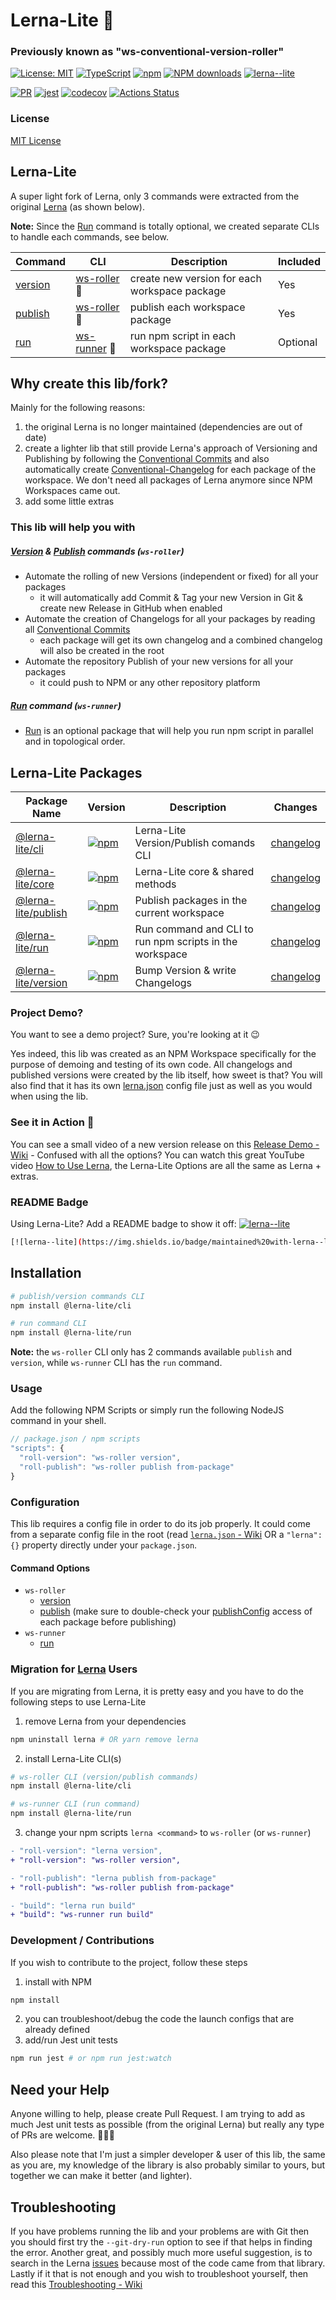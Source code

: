 # Lerna-Lite 🐉
### Previously known as "ws-conventional-version-roller"

[![License: MIT](https://img.shields.io/badge/License-MIT-yellow.svg)](https://opensource.org/licenses/MIT)
[![TypeScript](https://img.shields.io/badge/%3C%2F%3E-TypeScript-%230074c1.svg)](http://www.typescriptlang.org/)
[![npm](https://img.shields.io/npm/v/@lerna-lite/core.svg?color=forest)](https://www.npmjs.com/package/@lerna-lite/core)
[![NPM downloads](https://img.shields.io/npm/dy/@lerna-lite/core.svg)](https://www.npmjs.com/package/@lerna-lite/core)
[![lerna--lite](https://img.shields.io/badge/maintained%20with-lerna--lite-d428ff)](https://github.com/ghiscoding/lerna-lite)

[![PR](https://img.shields.io/badge/PR-Welcome-1abc9c.svg)](https://github.com/ghiscoding/lerna-lite/pulls)
[![jest](https://jestjs.io/img/jest-badge.svg)](https://github.com/facebook/jest)
[![codecov](https://codecov.io/gh/ghiscoding/lerna-lite/branch/main/graph/badge.svg)](https://codecov.io/gh/ghiscoding/lerna-lite)
[![Actions Status](https://github.com/ghiscoding/lerna-lite/workflows/CI%20Build/badge.svg)](https://github.com/ghiscoding/lerna-lite/actions)

### License
[MIT License](LICENSE)

## Lerna-Lite
A super light fork of Lerna, only 3 commands were extracted from the original [Lerna](https://github.com/lerna/lerna) (as shown below).

**Note:** Since the [Run](https://github.com/ghiscoding/lerna-lite/tree/main/packages/run) command is totally optional, we created separate CLIs to handle each commands, see below.

| Command | CLI         | Description | Included |
|---------|-------------|-------------| ---------|
| [version](https://github.com/ghiscoding/lerna-lite/tree/main/packages/version) | [ws-roller](https://github.com/ghiscoding/lerna-lite/tree/main/packages/cli#installation) 📰 | create new version for each workspace package | Yes |
| [publish](https://github.com/ghiscoding/lerna-lite/tree/main/packages/publish) | [ws-roller](https://github.com/ghiscoding/lerna-lite/tree/main/packages/cli#installation) 📰 | publish each workspace package | Yes |
| [run](https://github.com/ghiscoding/lerna-lite/tree/main/packages/run) | [ws-runner](https://github.com/ghiscoding/lerna-lite/tree/main/packages/run#installation) 🏃 | run npm script in each workspace package | Optional |

## Why create this lib/fork?
Mainly for the following reasons:
1. the original Lerna is no longer maintained (dependencies are out of date)
2. create a lighter lib that still provide Lerna's approach of Versioning and Publishing by following the [Conventional Commits](https://www.conventionalcommits.org/) and also automatically create [Conventional-Changelog](https://github.com/conventional-changelog/conventional-changelog) for each package of the workspace. We don't need all packages of Lerna anymore since NPM Workspaces came out.
3. add some little extras

### This lib will help you with
##### [Version](https://github.com/ghiscoding/lerna-lite/tree/main/packages/version) & [Publish](https://github.com/ghiscoding/lerna-lite/tree/main/packages/publish) commands (`ws-roller`)
- Automate the rolling of new Versions (independent or fixed) for all your packages
  - it will automatically add Commit & Tag your new Version in Git & create new Release in GitHub when enabled
- Automate the creation of Changelogs for all your packages by reading all [Conventional Commits](https://www.conventionalcommits.org/)
  - each package will get its own changelog and a combined changelog will also be created in the root
- Automate the repository Publish of your new versions for all your packages
  - it could push to NPM or any other repository platform
##### [Run](https://github.com/ghiscoding/lerna-lite/tree/main/packages/run) command (`ws-runner`)
- [Run](https://github.com/ghiscoding/lerna-lite/tree/main/packages/run) is an optional package that will help you run npm script in parallel and in topological order.
## Lerna-Lite Packages

| Package Name | Version | Description | Changes |
| -------------| ------- | ----------- | ------- |
| [@lerna-lite/cli](https://github.com/ghiscoding/lerna-lite/tree/main/packages/cli) | [![npm](https://img.shields.io/npm/v/@lerna-lite/cli.svg?color=forest)](https://www.npmjs.com/package/@lerna-lite/cli) | Lerna-Lite Version/Publish comands CLI | [changelog](https://github.com/ghiscoding/lerna-lite/blob/main/packages/cli/CHANGELOG.md) |
| [@lerna-lite/core](https://github.com/ghiscoding/lerna-lite/tree/main/packages/core) | [![npm](https://img.shields.io/npm/v/@lerna-lite/core.svg?color=forest)](https://www.npmjs.com/package/@lerna-lite/core) | Lerna-Lite core & shared methods | [changelog](https://github.com/ghiscoding/lerna-lite/blob/main/packages/core/CHANGELOG.md) |
| [@lerna-lite/publish](https://github.com/ghiscoding/lerna-lite/tree/main/packages/publish) | [![npm](https://img.shields.io/npm/v/@lerna-lite/publish.svg?color=forest)](https://www.npmjs.com/package/@lerna-lite/publish) | Publish packages in the current workspace | [changelog](https://github.com/ghiscoding/lerna-lite/blob/main/packages/publish/CHANGELOG.md) |
| [@lerna-lite/run](https://github.com/ghiscoding/lerna-lite/tree/main/packages/run) | [![npm](https://img.shields.io/npm/v/@lerna-lite/run.svg?color=forest)](https://www.npmjs.com/package/@lerna-lite/run) | Run command and CLI to run npm scripts in the workspace | [changelog](https://github.com/ghiscoding/lerna-lite/blob/main/packages/run/CHANGELOG.md) |
| [@lerna-lite/version](https://github.com/ghiscoding/lerna-lite/tree/main/packages/version) | [![npm](https://img.shields.io/npm/v/@lerna-lite/version.svg?color=forest)](https://www.npmjs.com/package/@lerna-lite/version) | Bump Version & write Changelogs | [changelog](https://github.com/ghiscoding/lerna-lite/blob/main/packages/version/CHANGELOG.md) |

### Project Demo?
You want to see a demo project? Sure, you're looking at it 😉

Yes indeed, this lib was created as an NPM Workspace specifically for the purpose of demoing and testing of its own code. All changelogs and published versions were created by the lib itself, how sweet is that? You will also find that it has its own [lerna.json](https://github.com/ghiscoding/lerna-lite/blob/main/lerna.json) config file just as well as you would when using the lib.

### See it in Action 🎦
You can see a small video of a new version release on this [Release Demo - Wiki](https://github.com/ghiscoding/lerna-lite/wiki/Release-Demo) - Confused with all the options? You can watch this great YouTube video [How to Use Lerna](https://www.youtube.com/watch?v=p6qoJ4apCjA), the Lerna-Lite Options are all the same as Lerna + extras.

### README Badge
Using Lerna-Lite? Add a README badge to show it off: [![lerna--lite](https://img.shields.io/badge/maintained%20with-lerna--lite-d428ff)](https://github.com/ghiscoding/lerna-lite)

```sh
[![lerna--lite](https://img.shields.io/badge/maintained%20with-lerna--lite-cc00ff)](https://github.com/ghiscoding/lerna-lite)
```

## Installation
```bash
# publish/version commands CLI
npm install @lerna-lite/cli

# run command CLI
npm install @lerna-lite/run
```
**Note:** the `ws-roller` CLI only has 2 commands available `publish` and `version`, while `ws-runner` CLI has the `run` command.

### Usage
Add the following NPM Scripts or simply run the following NodeJS command in your shell.
```js
// package.json / npm scripts
"scripts": {
  "roll-version": "ws-roller version",
  "roll-publish": "ws-roller publish from-package"
}
```

### Configuration
This lib requires a config file in order to do its job properly. It could come from a separate config file in the root (read [`lerna.json` - Wiki](https://github.com/ghiscoding/lerna-lite/wiki/lerna.json) OR a `"lerna": {}` property directly under your `package.json`.

#### Command Options
- `ws-roller`
  - [version](https://github.com/ghiscoding/lerna-lite/blob/main/packages/version/README.md)
  - [publish](https://github.com/ghiscoding/lerna-lite/blob/main/packages/publish/README.md) (make sure to double-check your [publishConfig](https://docs.npmjs.com/cli/v6/configuring-npm/package-json#publishconfig) access of each package before publishing)
- `ws-runner`
  - [run](https://github.com/ghiscoding/lerna-lite/blob/main/packages/run/README.md)

### Migration for [Lerna](https://github.com/lerna/lerna) Users
If you are migrating from Lerna, it is pretty easy and you have to do the following steps to use Lerna-Lite
1. remove Lerna from your dependencies
```sh
npm uninstall lerna # OR yarn remove lerna
```
2. install Lerna-Lite CLI(s)
```sh
# ws-roller CLI (version/publish commands)
npm install @lerna-lite/cli

# ws-runner CLI (run command)
npm install @lerna-lite/run
```
3. change your npm scripts `lerna <command>` to `ws-roller` (or `ws-runner`)
```diff
- "roll-version": "lerna version",
+ "roll-version": "ws-roller version",

- "roll-publish": "lerna publish from-package"
+ "roll-publish": "ws-roller publish from-package"

- "build": "lerna run build"
+ "build": "ws-runner run build"
```

### Development / Contributions
If you wish to contribute to the project, follow these steps
1. install with NPM
```sh
npm install
```
2. you can troubleshoot/debug the code the launch configs that are already defined
3. add/run Jest unit tests
```sh
npm run jest # or npm run jest:watch
```

## Need your Help
Anyone willing to help, please create Pull Request. I am trying to add as much Jest unit tests as possible (from the original Lerna) but really any type of PRs are welcome. 👷👷‍♀️

Also please note that I'm just a simpler developer & user of this lib, the same as you are, my knowledge of the library is also probably similar to yours, but together we can make it better (and lighter).

## Troubleshooting
If you have problems running the lib and your problems are with Git then you should first try the `--git-dry-run` option to see if that helps in finding the error. Another great, and possibly much more useful suggestion, is to search in the Lerna [issues](https://github.com/lerna/lerna/issues) because most of the code came from that library. Lastly if it that is not enough and you wish to troubleshoot yourself, then read this [Troubleshooting - Wiki](https://github.com/ghiscoding/lerna-lite/wiki/Troubleshooting)
